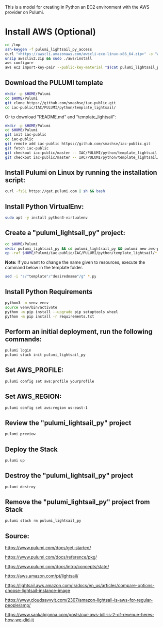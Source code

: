 This is a model for creating in Python an EC2 environment with the AWS provider on Pulumi.

# Install AWS (Optional)

```bash
cd /tmp
ssh-keygen -f pulumi_lightsail_py_access
curl "<https://awscli.amazonaws.com/awscli-exe-linux-x86_64.zip>" -o "awscliv2.zip"
unzip awscliv2.zip && sudo ./aws/install
aws configure
aws ec2 import-key-pair --public-key-material "$(cat pulumi_lightsail_py_access.pub | base64)" --key-name pulumi_lightsail_py_access --region us-west-2 --profile yourprofile
```

## Download the PULUMI template

```bash
mkdir -p $HOME/Pulumi
cd $HOME/Pulumi
git clone https://github.com/smashse/iac-public.git
cd iac-public/IAC/PULUMI/python/template_lightsail/
```

Or to download "README.md" and "template_lightsail":

```bash
mkdir -p $HOME/Pulumi
cd $HOME/Pulumi
git init iac-public
cd iac-public
git remote add iac-public https://github.com/smashse/iac-public.git
git fetch iac-public
git checkout iac-public/master -- IAC/PULUMI/python/template_lightsail
git checkout iac-public/master -- IAC/PULUMI/python/template_lightsail/README.md
```

## Install Pulumi on Linux by running the installation script:

```bash
curl -fsSL https://get.pulumi.com | sh && bash
```

## Install Python VirtualEnv:

```bash
sudo apt -y install python3-virtualenv
```

## Create a "pulumi_lightsail_py" project:

```bash
cd $HOME/Pulumi
mkdir pulumi_lightsail_py && cd pulumi_lightsail_py && pulumi new aws-python --emoji --generate-only --name pulumi_lightsail_py --description "Pulumi EC2 Python"
cp -raf $HOME/Pulumi/iac-public/IAC/PULUMI/python/template_lightsail/* .
```

**Note:** If you want to change the name given to resources, execute the command below in the template folder.

```bash
sed -i "s/"template"/"desiredname"/g" *.py
```

## Install Python Requirements

```bash
python3 -m venv venv
source venv/bin/activate
python -m pip install --upgrade pip setuptools wheel
python -m pip install -r requirements.txt
```

## Perform an initial deployment, run the following commands:

```bash
pulumi login
pulumi stack init pulumi_lightsail_py
```

## Set AWS_PROFILE:

```bash
pulumi config set aws:profile yourprofile
```

## Set AWS_REGION:

```bash
pulumi config set aws:region us-east-1
```

## Review the "pulumi_lightsail_py" project

```bash
pulumi preview
```

## Deploy the Stack

```bash
pulumi up
```

## Destroy the "pulumi_lightsail_py" project

```bash
pulumi destroy
```

## Remove the "pulumi_lightsail_py" project from Stack

```bash
pulumi stack rm pulumi_lightsail_py
```

## Source:

<https://www.pulumi.com/docs/get-started/>

<https://www.pulumi.com/docs/reference/pkg/>

<https://www.pulumi.com/docs/intro/concepts/state/>

<https://aws.amazon.com/pt/lightsail/>

<https://lightsail.aws.amazon.com/ls/docs/en_us/articles/compare-options-choose-lightsail-instance-image>

<https://www.cloudsavvyit.com/2307/amazon-lightsail-is-aws-for-regular-people/amp/>

<https://www.sankalpjonna.com/posts/our-aws-bill-is-2-of-revenue-heres-how-we-did-it>